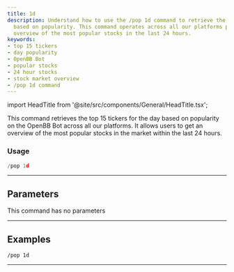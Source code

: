 ```yaml
---
title: 1d
description: Understand how to use the /pop 1d command to retrieve the top 15 tickers
  based on popularity. This command operates across all our platforms providing an
  overview of the most popular stocks in the last 24 hours.
keywords:
- top 15 tickers
- day popularity
- OpenBB Bot
- popular stocks
- 24 hour stocks
- stock market overview
- /pop 1d command
---
```


import HeadTitle from '@site/src/components/General/HeadTitle.tsx';

<HeadTitle title="pop: 1d - Discord Reference | OpenBB Bot Docs" />

This command retrieves the top 15 tickers for the day based on popularity on the OpenBB Bot across all our platforms. It allows users to get an overview of the most popular stocks in the market within the last 24 hours.

### Usage

```python wordwrap
/pop 1d
```

---

## Parameters

This command has no parameters



---

## Examples

```
/pop 1d
```
---
